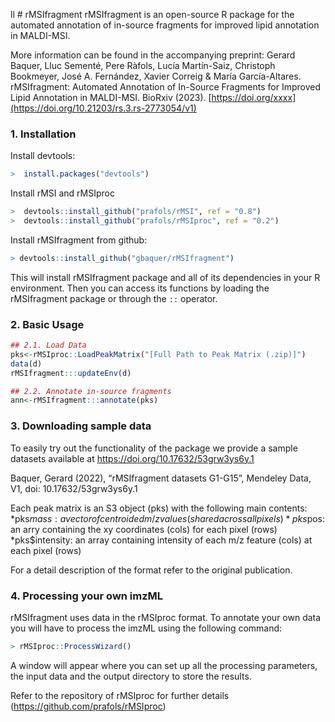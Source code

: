 ll # rMSIfragment
rMSIfragment is an open-source R package for the automated annotation of in-source fragments for improved lipid annotation in MALDI-MSI.

More information can be found in the accompanying preprint: 
Gerard Baquer, Lluc Sementé, Pere Ràfols, Lucía Martín-Saiz, Christoph Bookmeyer, José A. Fernández,  Xavier Correig & María García-Altares. rMSIfragment: Automated Annotation of In-Source Fragments for Improved Lipid Annotation in MALDI-MSI. BioRxiv (2023). [https://doi.org/xxxx](https://doi.org/10.21203/rs.3.rs-2773054/v1)

### 1. Installation

Install devtools:
```R
>  install.packages("devtools")
```
Install rMSI and rMSIproc
```R
>  devtools::install_github("prafols/rMSI", ref = "0.8")
>  devtools::install_github("prafols/rMSIproc", ref = "0.2")
```
Install rMSIfragment from github:
```R
> devtools::install_github("gbaquer/rMSIfragment")
```
This will install rMSIfragment package and all of its dependencies in your R environment. Then you can access its functions by loading the rMSIfragment package or through the `::` operator.

### 2. Basic Usage
```R
## 2.1. Load Data
pks<-rMSIproc::LoadPeakMatrix("[Full Path to Peak Matrix (.zip)]")
data(d)
rMSIfragment:::updateEnv(d)

## 2.2. Annotate in-source fragments
ann<-rMSIfragment:::annotate(pks)
```
### 3. Downloading sample data
To easily try out the functionality of the package we provide a sample datasets available at https://doi.org/10.17632/53grw3ys6y.1

Baquer, Gerard (2022), “rMSIfragment datasets G1-G15”, Mendeley Data, V1, doi: 10.17632/53grw3ys6y.1

Each peak matrix is an S3 object (pks) with the following main contents:
*pks$mass: a vector of centroided m/z values (shared across all pixels)
*pks$pos: an arry containing the xy coordinates (cols) for each pixel (rows)
*pks$intensity: an array containing intensity of each m/z feature (cols) at each pixel (rows)

For a detail description of the format refer to the original publication.

### 4. Processing your own imzML
rMSIfragment uses data in the rMSIproc format. To annotate your own data you will have to process the imzML using the following command:

```R
> rMSIproc::ProcessWizard()
```
A window will appear where you can set up all the processing parameters, the input data and the output directory to store the results.

Refer to the repository of rMSIproc for further details (https://github.com/prafols/rMSIproc)
